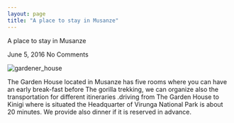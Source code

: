```yaml
---
layout: page
title: "A place to stay in Musanze"
---
```


A place to stay in Musanze

June 5, 2016 No Comments	

![gardener_house](/assets/gardener_house.jpg)

The Garden House located in Musanze has five rooms where you can have an early break-fast before The gorilla trekking, we can organize also the transportation for different itineraries .driving from The Garden House to Kinigi where is situated the Headquarter of Virunga National Park is about  20 minutes. We provide also dinner if it is reserved in advance.